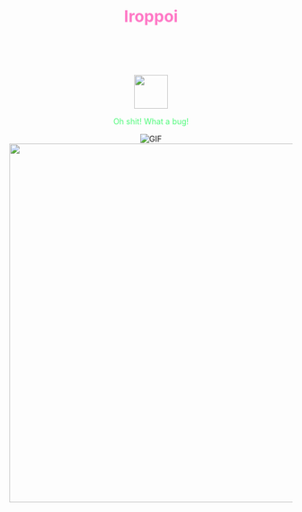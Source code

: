 <div align="center">
<h1 style="color:#ff79c6" >Iroppoi</h1>
  <br>
  <br>
  <br>
  <br>
    <img width="60" height="60" src="https://avatars0.githubusercontent.com/u/1680273?s=460&u=4471b74deb9973096418a93960c664c5ea3bd159&v=4" />
  <br>
  </p>
  <p style="color:#50fa7b">Oh shit! What a bug!</p>
<img alt="GIF" src="https://media.giphy.com/media/hrSFdM4rg8VFpXyz2m/giphy.gif" />
<img width="562px" height="638px" src="https://scontent-lax3-2.cdninstagram.com/v/t51.2885-15/e35/p1080x1080/167184954_886255248774614_5126245532673509900_n.jpg?tp=1&_nc_ht=scontent-lax3-2.cdninstagram.com&_nc_cat=1&_nc_ohc=e0N_np-8Y8QAX9YVFMk&ccb=7-4&oh=556b8bc6577b89c76f2944c137995fe5&oe=608B4147&_nc_sid=4f375e">
  <br>
  <br>
</div>

